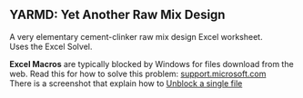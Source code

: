 ## YARMD: Yet Another Raw Mix Design
    
A very elementary cement-clinker raw mix design Excel worksheet.   
Uses the Excel Solvel.

**Excel Macros** are typically blocked by Windows for files download from the web.
Read this for how to solve this problem:
[support.microsoft.com](https://support.microsoft.com/en-us/topic/a-potentially-dangerous-macro-has-been-blocked-0952faa0-37e7-4316-b61d-5b5ed6024216)    
There is a screenshot that explain how to [Unblock a single file](https://support.microsoft.com/en-us/topic/a-potentially-dangerous-macro-has-been-blocked-0952faa0-37e7-4316-b61d-5b5ed6024216)
